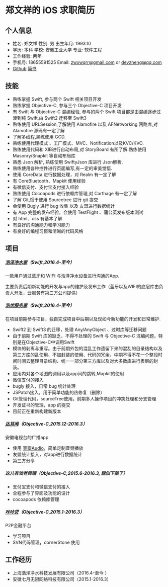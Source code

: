 # 郑文祥的 iOS 求职简历

## 个人信息

* 姓名: 郑文祥	性别: 男	                    出生年月: 1993.10
* 学历: 本科      学校: 安徽工业大学   专业: 软件工程
* 工作经验: 两年
* 手机号: 18655591525   Email: zwxwqrr@gmail.com or devzheng@qq.com
* [Github](https://github.com/wanqingrongruo)  [简书](http://www.jianshu.com/u/274775e3d56d)

## 技能

* 熟练掌握 Swift, 参与两个 Swift 相关项目开发
* 熟练掌握 Objective-C, 参与三个 Objective-C 项目开发
* 有 Swift 与 Objective-C 混编经验, 参与的两个 Swift 项目都是由混编逐步过渡到纯 Swift,由 Swift2 迁移至 Swift3
* 熟练使用 URLSession,了解使用 Alamofire 以及 AFNetworking 网路库,对 Alamofire 源码有一定了解
* 了解多线程,熟练使用 GCD.
* 熟练使用代理模式 、工厂模式、MVC、Notification以及KVC/KVO.
* 熟练使用代码和 XIB进行自动布局,对 StoryBoard 有所了解.熟练使用 Masonry/Snapkit 等自动布局库
* 熟悉 Json 解析, 熟练使用 SwiftyJson 库进行 Json解析.
* 熟练使用各种控件进行页面编写,有一定的审美觉悟.
* 使用 CoreData 进行数据处理，对 Realm 有一定了解
* 有 CoreBluetooth、Mapkit 使用经验
* 有微信支付、支付宝支付接入经验
* 熟练使用 Cocoapods 进行依赖库管理,对 Carthage 有一定了解
* 了解 Git,惯于使用 Sourcetree 进行 git 提交 
* 会使用 Bugly 进行 bug 收集 以及 友盟进行数据统计
* 有 App 完整的发布经验，会使用 TestFlight 、蒲公英发布版本测试
* 对 html、css 有基本了解
* 有良好的沟通能力和学习能力
* 有良好的编程习惯和清晰的代码风格

## 项目

##### [浩泽净水家](http://t.cn/RStnelU)（Swift,2016.4-至今）

一款用户通过蓝牙和 WIFI 与浩泽净水设备进行沟通的App.

主要负责后期新功能的开发与app的维护及发布工作（蓝牙以及WIFI的底层库由负责人开发，云服务有第三方公司提供）

##### [浩优服务家](https://itunes.apple.com/us/app/浩优服务家/id1116961418?l=zh&ls=1&mt=8)（Swift,2016.4-至今）

在项目前期参与项目，独自完成项目中后期以及现如今新功能的开发和日常维护.

* Swift2 到 Swift3 的迁移，处理 Any/AnyObject 、过时库等迁移问题
* 由于前期 Swift 库的缺乏，不得不处理的 Swift 与 Objective-C 混编问题，特别是在Objective-C中调用Swift
* 模块的剥离与重写。由于前期外包的混乱工作遗留下来的混乱的目录结构以及第三方库的乱使用、不加封装的使用、代码的冗余，中期不得不花一个整段时间时间去整理目录结构、统一一部分第三方库以及对大多数库进行表层的封装。
* 应用内对各个地图的调用以及app间的跳转,Mapkit的使用
* 微信支付的接入
* bugly 接入，日常 bug 统计处理
* JSPatch接入，用于简单功能的热修复（删除）
* Git管理代码，sourceTree使用。前期多人操作项目的冲突处理和分支管理
* 开发证书的管理，app 的提交
* 目前正在重新构建新版本

##### [达耳闻](http://t.cn/RGFw7TJ)（Objective-C,2015.12-2016.3）

安徽电视台的广播app

* 使用 [豆瓣Audio](https://github.com/douban/DOUAudioStreamer)，简单定制音频播放
* 友盟统计接入，对app进行数据统计
* 第三方分享

##### 这儿有戏老师端（Objective-C,2015.6-2016.3, 貌似下架了）

* 支付宝支付和微信支付的接入
* 全程参与了界面及功能的设计
* cocoapods 依赖库管理

##### [咔咔贷](https://appsto.re/cn/C4m5ab.i)（Objective-C,2015.1-2016.3）

P2P金融平台

* 学习项目
* SVN代码管理，cornerStone 使用

## 工作经历

* 上海浩泽净水科技发展有限公司（2016.4-至今 ）
* 安徽七月无限网络科技有限公司（2015.1-2016.3）





